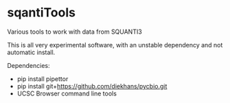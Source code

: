 # sqantiTools
Various tools to work with data from SQUANTI3

This is all very experimental software, with an unstable dependency
and not automatic install.

Dependencies:

* pip install pipettor
* pip install git+https://github.com/diekhans/pycbio.git
* UCSC Browser command line tools
